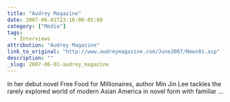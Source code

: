 ```yaml
---
title: "Audrey Magazine"
date: 2007-06-01T23:16:00-05:00
category: ["Media"]
tags:
  - Interviews
attribution: "Audrey Magazine"
link_to_original: "http://www.audreymagazine.com/June2007/News01.asp"
description: ""
_slug: 2007-06-01-audrey_magazine
---
```


In her debut novel Free Food for Millionaires, author Min Jin Lee tackles the rarely explored world of modern Asian America in novel form with familiar ...
